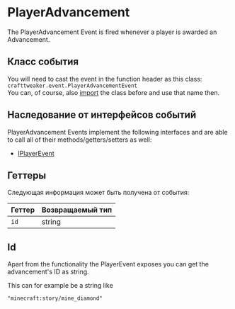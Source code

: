 # PlayerAdvancement

The PlayerAdvancement Event is fired whenever a player is awarded an Advancement.

## Класс события

You will need to cast the event in the function header as this class:  
`crafttweaker.event.PlayerAdvancementEvent`  
You can, of course, also [import](/AdvancedFunctions/Import/) the class before and use that name then.

## Наследование от интерфейсов событий

PlayerAdvancement Events implement the following interfaces and are able to call all of their methods/getters/setters as well:

- [IPlayerEvent](/Vanilla/Events/Events/IPlayerEvent/)

## Геттеры

Следующая информация может быть получена от события:

| Геттер | Возвращаемый тип |
| ------ | ---------------- |
| `id`   | string           |

## Id

Apart from the functionality the PlayerEvent exposes you can get the advancement's ID as string.

This can for example be a string like

```zenscript
"minecraft:story/mine_diamond"
```